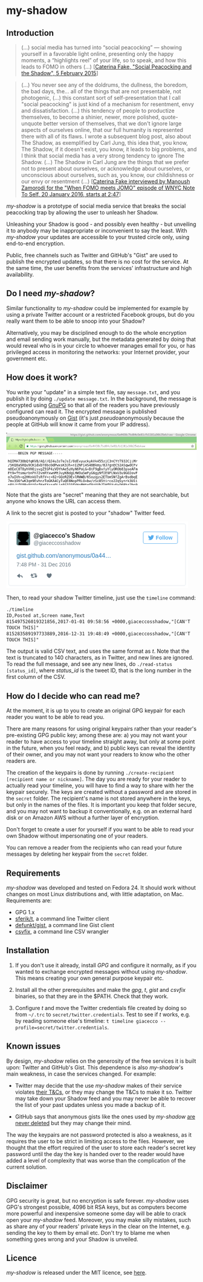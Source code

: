 my-shadow
=========

## Introduction

> (...) social media has turned into “social peacocking” — showing yourself in a favorable light online, presenting only the happy moments, a “highlights reel” of your life, so to speak, and how this leads to FOMO in others (...) [[Caterina Fake, "Social Peacocking and the Shadow", 5 February 2015](https://caterina.net/2015/02/05/social-peacocking-and-the-shadow/)]

> (...) You never see any of the doldrums, the dullness, the boredom, the bad days, the... all of the things that are not presentable, not photogenic, (...) this constant sort of self-presentation that I call "social peacocking" is just kind of a mechanism for resentment, envy and dissatisfaction. (...) this tendency of people to productize themselves, to become a shinier, newer, more polished, quote-unquote better version of themselves, that we don't ignore large aspects of ourselves online, that our full humanity is represented there with all of its flaws. I wrote a subsequent blog post, also about The Shadow, as exemplified by Carl Jung, this idea that, you know, The Shadow, if it doesn't exist, you know, it leads to big problems, and I think that social media has a very strong tendency to ignore The Shadow. (...) The Shadow in Carl Jung are the things that we prefer not to present about ourselves, or acknowledge about ourselves, or unconscious about ourselves, such as, you know, our childishness or our envy or resentment (...) [[Caterina Fake interviewed by Manoush Zamorodi for the "When FOMO meets JOMO" episode of WNYC Note To Self, 20 January 2016, starts at 2:47](https://www.wnyc.org/story/fomo-jomo/)]

*my-shadow* is a prototype of social media service that breaks the social peacocking trap by allowing the user to unleash her Shadow.

Unleashing your Shadow is good - and possibly even healthy - but unveiling it to anybody may be inappropriate or inconvenient to say the least. With *my-shadow* your updates are accessible to your trusted circle only, using end-to-end encryption.

Public, free channels such as Twitter and GitHub's "Gist" are used to publish the encrypted updates, so that there is no cost for the service. At the same time, the user benefits from the services' infrastructure and high availability.

## Do I need *my-shadow*?

Similar functionality to *my-shadow* could be implemented for example by using a private Twitter account or a restricted Facebook groups, but do you really want them to be able to snoop into your Shadow?

Alternatively, you may be disciplined enough to do the whole encryption and email sending work manually, but the metadata generated by doing that would reveal who is in your circle to whoever manages email for you, or has privileged access in monitoring the networks: your Internet provider, your government etc.

## How does it work?

You write your "update" in a simple text file, say ```message.txt```, and you publish it by doing ```./update message.txt```. In the background, the message is encrypted using [GnuPG](https://www.gnupg.org/) so that all of the readers you have previously configured can read it. The encrypted message is published pseudoanonymously on [Gist](https://gist.github.com/) (it's just *pseudo*anonymously because the people at GitHub will know it came from your IP address).

![example Gist](extras/doc/example-gist.png "Example Gist")

Note that the gists are "secret" meaning that they are not searchable, but anyone who knows the URL can access them.

A link to the secret gist is posted to your "shadow" Twitter feed.

![example tweet](extras/doc/example-tweet.png "Example tweet")

Then, to read your shadow Twitter timeline, just use the ```timeline``` command:

```
./timeline
ID,Posted at,Screen name,Text
815497526019321856,2017-01-01 09:58:56 +0000,giaceccosshadow,"[CAN'T TOUCH THIS]"
815283589197733889,2016-12-31 19:48:49 +0000,giaceccosshadow,"[CAN'T TOUCH THIS]"
```

The output is valid CSV text, and uses the same format as *t*. Note that the text is truncated to 140 characters, as in Twitter, and new lines are ignored. To read the full message, and see any new lines, do ```./read-status [status_id]```, where *status_id* is the tweet ID, that is the long number in the first column of the CSV.

## How do I decide who can read me?

At the moment, it is up to you to create an original GPG keypair for each reader you want to be able to read you.

There are many reasons for using original keypairs rather than your reader's pre-existing GPG public key; among these are: a) you may not want your reader to have access to your timeline straight away, but only at some point in the future, when you feel ready, and b) public keys can reveal the identity of their owner, and you may not want your readers to know who the other readers are.

The creation of the keypairs is done by running ```./create-recipient [recipient name or nickname]```. The day you are ready for your reader to actually read your timeline, you will have to find a way to share with her the keypair securely. The keys are created without a password and are stored in the ```secret``` folder. The recipient's name is not stored anywhere in the keys, but only in the names of the files. It is important you keep that folder secure, and you may not want to backup it conventionally, e.g. on an external hard disk or on Amazon AWS without a further layer of encryption.

Don't forget to create a user for yourself if you want to be able to read your own Shadow without impersonating one of your readers.

You can remove a reader from the recipients who can read your future messages by deleting her keypair from the ```secret``` folder.

## Requirements
*my-shadow* was developed and tested on Fedora 24. It should work without changes on most Linux distributions and, with little adaptation, on Mac. Requirements are:

- GPG 1.x
- [sferik/t](https://github.com/sferik/t), a command line Twitter client
- [defunkt/gist](https://github.com/defunkt/gist), a command line Gist client
- [csvfix](http://neilb.bitbucket.org/csvfix/), a command line CSV wrangler

## Installation

1. If you don't use it already, install *GPG* and configure it normally, as if you wanted to exchange encrypted messages without using *my-shadow*. This means creating your own general purpose keypair etc.

2. Install all the other prerequisites and make the *gpg*, *t*, *gist* and *csvfix* binaries, so that they are in the $PATH. Check that they work.

3. Configure *t* and move the Twitter credentials file created by doing so from ```~/.trc``` to ```secret/twitter.credentials```. Test to see if *t* works, e.g. by reading someone else's timeline: ```t timeline giacecco --profile=secret/twitter.credentials```.

## Known issues

By design, *my-shadow* relies on the generosity of the free services it is built upon: Twitter and GitHub's Gist. This dependence is also *my-shadow*'s main weakness, in case the services changed. For example:

- Twitter may decide that the use *my-shadow* makes of their service violates [their T&Cs](https://twitter.com/tos), or they may change the T&Cs to make it so. Twitter may take down your Shadow feed and you may never be able to recover the list of your past updates unless you made a backup of it.

- GitHub says that anonymous gists like the ones used by *my-shadow* [are never deleted](https://help.github.com/articles/creating-gists/#creating-an-anonymous-gist) but they may change their mind.

The way the keypairs are not password protected is also a weakness, as it requires the user to be strict in limiting access to the files. However, we thought that the effort required of the user to store each reader's secret key password until the day the key is handed over to the reader would have added a level of complexity that was worse than the complication of the current solution.

## Disclaimer

GPG security is great, but no encryption is safe forever. *my-shadow* uses GPG's strongest possible, 4096 bit RSA keys, but as computers become more powerful and inexpensive someone some day will be able to crack open your *my-shadow* feed. Moreover, you may make silly mistakes, such as share any of your readers' private keys in the clear on the Internet, e.g. sending the key to them by email etc. Don't try to blame me when something goes wrong and your Shadow is unveiled.

## Licence
*my-shadow* is released under the MIT licence, see [here](LICENSE).
